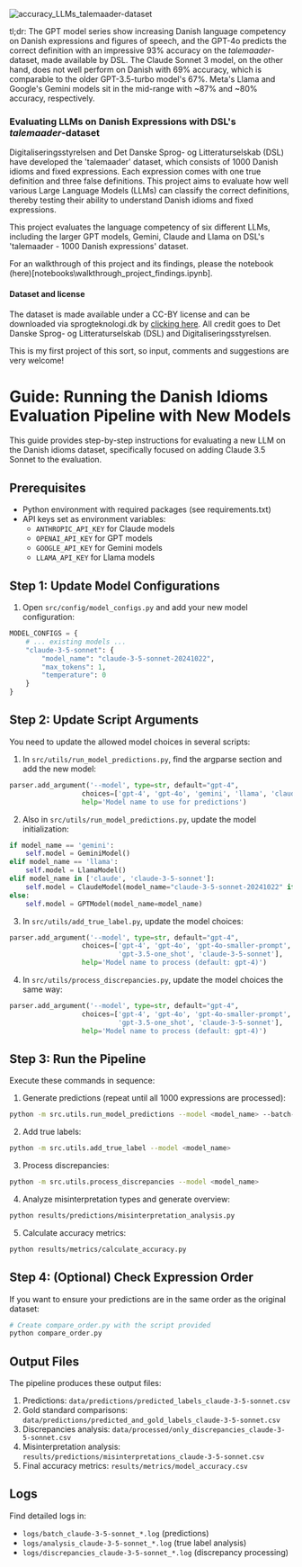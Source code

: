 ![accuracy_LLMs_talemaader-dataset](https://github.com/user-attachments/assets/be4f9ef9-2287-4797-8d4e-47495fc6aaea)


tl;dr: The GPT model series show increasing Danish language competency on Danish expressions and figures of speech, and the GPT-4o predicts the correct definition with an impressive 93% accuracy on the *talemaader*-dataset, made available by DSL. The Claude Sonnet 3 model, on the other hand, does not well perform on Danish with 69% accuracy, which is comparable to the older GPT-3.5-turbo model's 67%. Meta's Llama and Google's Gemini models sit in the mid-range with ~87% and ~80% accuracy, respectively.
### Evaluating LLMs on Danish Expressions with DSL's *talemaader*-dataset
Digitaliseringsstyrelsen and Det Danske Sprog- og Litteraturselskab (DSL) have developed the 'talemaader' dataset, which consists of 1000 Danish idioms and fixed expressions. Each expression comes with one true definition and three false definitions. This project aims to evaluate how well various Large Language Models (LLMs) can classify the correct definitions, thereby testing their ability to understand Danish idioms and fixed expressions.

This project evaluates the language competency of six different LLMs, including the larger GPT models, Gemini, Claude and Llama on DSL's 'talemaader - 1000 Danish expressions' dataset.

For an walkthrough of this project and its findings, please the notebook (here)[notebooks\walkthrough_project_findings.ipynb].

#### Dataset and license
The dataset is made available under a CC-BY license and can be downloaded via sprogteknologi.dk by [clicking here](https://sprogteknologi.dk/dataset/1000-talemader-evalueringsdatasaet). All credit goes to Det Danske Sprog- og Litteraturselskab (DSL) and Digitaliseringsstyrelsen.

This is my first project of this sort, so input, comments and suggestions are very welcome! 


# Guide: Running the Danish Idioms Evaluation Pipeline with New Models

This guide provides step-by-step instructions for evaluating a new LLM on the Danish idioms dataset, specifically focused on adding Claude 3.5 Sonnet to the evaluation.

## Prerequisites

- Python environment with required packages (see requirements.txt)
- API keys set as environment variables:
  - `ANTHROPIC_API_KEY` for Claude models
  - `OPENAI_API_KEY` for GPT models
  - `GOOGLE_API_KEY` for Gemini models
  - `LLAMA_API_KEY` for Llama models

## Step 1: Update Model Configurations

1. Open `src/config/model_configs.py` and add your new model configuration:

```python
MODEL_CONFIGS = {
    # ... existing models ...
    "claude-3-5-sonnet": {
        "model_name": "claude-3-5-sonnet-20241022",
        "max_tokens": 1,
        "temperature": 0
    }
}
```

## Step 2: Update Script Arguments

You need to update the allowed model choices in several scripts:

1. In `src/utils/run_model_predictions.py`, find the argparse section and add the new model:

```python
parser.add_argument('--model', type=str, default="gpt-4", 
                  choices=['gpt-4', 'gpt-4o', 'gemini', 'llama', 'claude', 'claude-3-5-sonnet'],
                  help='Model name to use for predictions')
```

2. Also in `src/utils/run_model_predictions.py`, update the model initialization:

```python
if model_name == 'gemini':
    self.model = GeminiModel()
elif model_name == 'llama':
    self.model = LlamaModel()
elif model_name in ['claude', 'claude-3-5-sonnet']:
    self.model = ClaudeModel(model_name="claude-3-5-sonnet-20241022" if model_name == 'claude-3-5-sonnet' else "claude-3-sonnet-20240229")
else:
    self.model = GPTModel(model_name=model_name)
```

3. In `src/utils/add_true_label.py`, update the model choices:

```python
parser.add_argument('--model', type=str, default="gpt-4", 
                  choices=['gpt-4', 'gpt-4o', 'gpt-4o-smaller-prompt', 'gemini', 'llama', 'claude', 
                           'gpt-3.5-one_shot', 'claude-3-5-sonnet'],
                  help='Model name to process (default: gpt-4)')
```

4. In `src/utils/process_discrepancies.py`, update the model choices the same way:

```python
parser.add_argument('--model', type=str, default="gpt-4", 
                  choices=['gpt-4', 'gpt-4o', 'gpt-4o-smaller-prompt', 'gemini', 'llama', 'claude', 
                           'gpt-3.5-one_shot', 'claude-3-5-sonnet'],
                  help='Model name to process (default: gpt-4)')
```

## Step 3: Run the Pipeline

Execute these commands in sequence:

1. Generate predictions (repeat until all 1000 expressions are processed):
```bash
python -m src.utils.run_model_predictions --model <model_name> --batch-size <5>
```

2. Add true labels:
```bash
python -m src.utils.add_true_label --model <model_name>
```

3. Process discrepancies:
```bash
python -m src.utils.process_discrepancies --model <model_name>
```

4. Analyze misinterpretation types and generate overview:
```bash
python results/predictions/misinterpretation_analysis.py
```

5. Calculate accuracy metrics:
```bash
python results/metrics/calculate_accuracy.py
```

## Step 4: (Optional) Check Expression Order

If you want to ensure your predictions are in the same order as the original dataset:

```python
# Create compare_order.py with the script provided
python compare_order.py
```

## Output Files

The pipeline produces these output files:

1. Predictions: `data/predictions/predicted_labels_claude-3-5-sonnet.csv`
2. Gold standard comparisons: `data/predictions/predicted_and_gold_labels_claude-3-5-sonnet.csv`
3. Discrepancies analysis: `data/processed/only_discrepancies_claude-3-5-sonnet.csv`
4. Misinterpretation analysis: `results/predictions/misinterpretations_claude-3-5-sonnet.csv`
5. Final accuracy metrics: `results/metrics/model_accuracy.csv`

## Logs

Find detailed logs in:
- `logs/batch_claude-3-5-sonnet_*.log` (predictions)
- `logs/analysis_claude-3-5-sonnet_*.log` (true label analysis)
- `logs/discrepancies_claude-3-5-sonnet_*.log` (discrepancy processing)
